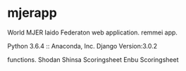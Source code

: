 # mjerapp
World MJER Iaido Federaton
web application.
remmei app.

Python 3.6.4 :: Anaconda, Inc.
Django Version:3.0.2

functions.
Shodan Shinsa Scoringsheet
Enbu Scoringsheet
